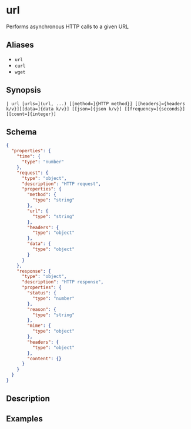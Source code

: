 # url

Performs asynchronous HTTP calls to a given URL
## Aliases

* `url`
* `curl`
* `wget`

## Synopsis

```shell
| url [urls=](url, ...) [[method=]{HTTP method}] [[headers]={headers k/v}][[data=]{data k/v}] [[json=]{json k/v}] [[frequency=]{seconds}][[count=]{integer}]
```

## Schema

```json
{
  "properties": {
    "time": {
      "type": "number"
    },
    "request": {
      "type": "object",
      "description": "HTTP request",
      "properties": {
        "method": {
          "type": "string"
        },
        "url": {
          "type": "string"
        },
        "headers": {
          "type": "object"
        },
        "data": {
          "type": "object"
        }
      }
    },
    "response": {
      "type": "object",
      "description": "HTTP response",
      "properties": {
        "status": {
          "type": "number"
        },
        "reason": {
          "type": "string"
        },
        "mime": {
          "type": "object"
        },
        "headers": {
          "type": "object"
        },
        "content": {}
      }
    }
  }
}
```

## Description

## Examples
